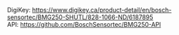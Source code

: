 DigiKey: https://www.digikey.ca/product-detail/en/bosch-sensortec/BMG250-SHUTL/828-1066-ND/6187895  
API: https://github.com/BoschSensortec/BMG250-API
